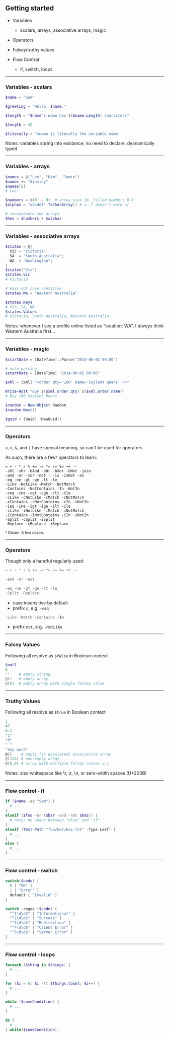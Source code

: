 ## Getting started

* Variables

	* scalars, arrays, associative arrays, magic

* Operators	

* Falsey/truthy values

* Flow Control

	* if, switch, loops

---

### Variables - scalars

```powershell
$name = "Sam"

$greeting = "Hello, $name."

$length = "$name's name has $($name.Length) characters"

$length = 42

$literally = '$name is literally the variable name'
```

Notes: variables spring into existance; no need to declare. dyanamically typed

---

### Variables - arrays

```powershell
$names = @("Lee", "Kim", "Jamie")
$names += "Ainsley"
$names[0]
# Lee

$numbers = @(0 .. 9)  # array size 10, filled numbers 0-9
$alphas = "abcdef".ToCharArray() # a..f doesn't work =(

# concatenate two arrays
$hex = $numbers + $alphas
```

---

### Variables - associative arrays

```powershell
$states = @{
  Vic = "Victoria";
  SA  = "South Australia";
  WA  = "Washington";
}
$states["Vic"]
$states.Vic
# Victoria

# keys not case sensitive
$states.Wa = "Western Australia"

$states.Keys
# Vic, SA, WA
$states.Values
# Victoria, South Australia, Western Australia
```

Notes: whenever I see a profile online listed as "location: WA", I _always_ think Western Australia first...

---

### Variables - magic

```powershell
$startDate = [DateTime]::Parse("2014-06-02 09:00")

# auto-parsing
$startDate = [DateTime] "2014-06-02 09:00"
```
```powershell
$xml = [xml] "<order qty='100' name='Soylent Beans' />"

Write-Host "Buy $($xml.order.qty) $($xml.order.name)"
# Buy 100 Soylent Beans
```
```powershell
$random = New-Object Random
$random.Next()

$guid = [Guid]::NewGuid()
```

---

### Operators

`<`, `>`, `&`, and `|` have special meaning, so can't be used for operators.

As such, there are a few<small class="fragment" data-fragment-index="1">*</small> operators to learn:

<div class="fragment" data-fragment-index="1"><pre class="lang-powershell"><code>= + - * / % += -= *= /= %= ++ --
-shl -shr -bAnd -bOr -bXor -bNot -join
-and -or -xor -not ! -is -isNot -as
-eq -ne -gt -ge -lt -le
-Like -NotLike -Match -NotMatch
-Contains -NotContains -In -NotIn
-ceq -cne -cgt -cge -clt -cle
-cLike -cNotLike -cMatch -cNotMatch
-cContains -cNotContains -cIn -cNotIn
-ieq -ine -igt -ige -ilt -ile
-iLike -iNotLike -iMatch -iNotMatch
-iContains -iNotContains -iIn -iNotIn
-Split -cSplit -iSplit
-Replace -cReplace -iReplace</code></pre></div>

<small class="fragment" data-fragment-index="1">* Dozen. A few dozen.</small>

---

### Operators

Though only a handful regularly used:

```powershell
= + - * / % += -= *= /= %= ++ --
```
```powershell
-and -or -not
```
```powershell
-eq -ne -gt -ge -lt -le
-Split -Replace
```

* case insensitive by default
* prefix `c`, e.g. `-ceq`

```powershell
-Like -Match -Contains -In
```

* prefix `not`, e.g. `-NotLike`

---

### Falsey Values

Following all resolve as `$false` in Boolean context
```powershell
$null
0
""    # empty string
@()   # empty array
@(0)  # empty array with single falsey value
```

---

### Truthy Values

Following all resolve as `$true` in Boolean context
```powershell
1
42
0.1
"1"
"0"
" "
"any word"
@{}    # empty (or populated) associative array
@(123) # non-empty array
@(0,0) # array with multiple falsey values ಠ_ಠ
```

Notes: also whitespace like \t, \r, \n, or zero-width spaces (U+200B)

---

### Flow control - if

```powershell
if ($name -eq "Sam") {
  # ...
}
elseif ($foo -or ($bar -and -not $baz)) {
  # note: no space between "else" and "if"
} 
elseif (Test-Path "foo/bar/baz.txt" -Type Leaf) {
  # ...
} 
else {
  # ...
}
```

---

### Flow control - switch

```powershell
switch($code) {
  0 { "OK" }
  1 { "Error" }
  default { "Invalid" }
}
```
```powershell
switch -regex ($code) {
  "^1\d\d$" { "Informational" }
  "^2\d\d$" { "Success" }
  "^3\d\d$" { "Redirection" }
  "^4\d\d$" { "Client Error" }
  "^5\d\d$" { "Server Error" }
}
```

---

### Flow control - loops

```powershell
foreach ($thing in $things) {
  # ...
}

for ($i = 0; $i -lt $things.Count; $i++) {
  # ...
}
```
```powershell
while ($someCondition) {
  # ...
}

do {
  # ...
} while($someCondition);
```
